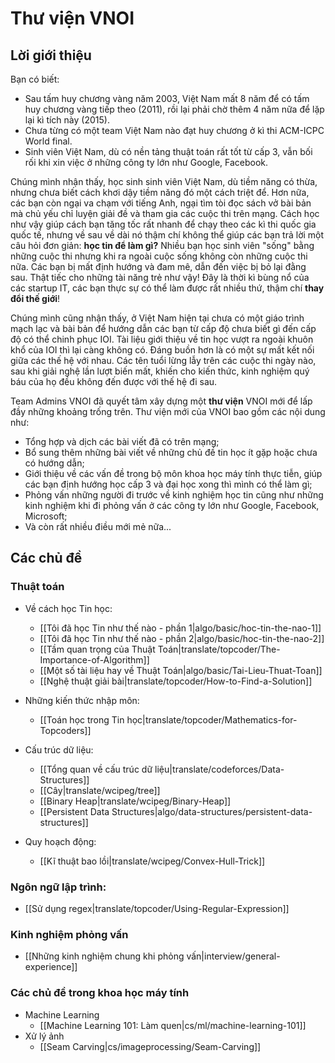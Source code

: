# Thư viện VNOI

## Lời giới thiệu

Bạn có biết:

- Sau tấm huy chương vàng năm 2003, Việt Nam mất 8 năm để có tấm huy chương vàng tiếp theo (2011), rồi lại phải chờ thêm 4 năm nữa để lặp lại kì tích này (2015).
- Chưa từng có một team Việt Nam nào đạt huy chương ở kì thi ACM-ICPC World final.
- Sinh viên Việt Nam, dù có nền tảng thuật toán rất tốt từ cấp 3, vẫn bối rối khi xin việc ở những công ty lớn như Google, Facebook.

Chúng mình nhận thấy, học sinh sinh viên Việt Nam, dù tiềm năng có thừa, nhưng chưa biết cách khơi dậy tiềm năng đó một cách triệt để. Hơn nữa, các bạn còn ngại va chạm với tiếng Anh, ngại tìm tòi đọc sách vở bài bản mà chủ yếu chỉ luyện giải đề và tham gia các cuộc thi trên mạng. Cách học như vậy giúp cách bạn tăng tốc rất nhanh để chạy theo các kì thi quốc gia quốc tế, nhưng về sau về dài nó thậm chí không thể giúp các bạn trả lời một câu hỏi đơn giản: **học tin để làm gì?** Nhiều bạn học sinh viên "sống" bằng những cuộc thi nhưng khi ra ngoài cuộc sống không còn những cuộc thi nữa. Các bạn bị mất định hướng và đam mê, dẫn đến việc bị bỏ lại đằng sau. Thật tiếc cho những tài năng trẻ như vậy! Đây là thời kì bùng nổ của các startup IT, các bạn thực sự có thể làm được rất nhiều thứ, thậm chí **thay đổi thế giới**!

Chúng mình cũng nhận thấy, ở Việt Nam hiện tại chưa có một giáo trình mạch lạc và bài bản để hướng dẫn các bạn từ cấp độ chưa biết gì đến cấp độ có thể chinh phục IOI. Tài liệu giới thiệu về tin học vượt ra ngoài khuôn khổ của IOI thì lại càng không có. Đáng buồn hơn là có một sự mất kết nối giữa các thế hệ với nhau. Các tên tuổi lừng lẫy trên các cuộc thi ngày nào, sau khi giải nghệ lần lượt biến mất, khiến cho kiến thức, kinh nghiệm quý báu của họ đều không đến được với thế hệ đi sau.

Team Admins VNOI đã quyết tâm xây dựng một **thư viện** VNOI mới để lấp đầy những khoảng trống trên. Thư viện mới của VNOI bao gồm các nội dung như:

- Tổng hợp và dịch các bài viết đã có trên mạng;
- Bổ sung thêm những bài viết về những chủ đề tin học ít gặp hoặc chưa có hướng dẫn;
- Giới thiệu về các vấn đề trong bộ môn khoa học máy tính thực tiễn, giúp các bạn định hướng học cấp 3 và đại học xong thì mình có thể làm gì;
- Phỏng vấn những người đi trước về kinh nghiệm học tin cũng như những kinh nghiệm khi đi phỏng vấn ở các công ty lớn như Google, Facebook, Microsoft; 
- Và còn rất nhiều điều mới mẻ nữa...


## Các chủ đề

### Thuật toán

- Về cách học Tin học:
    - [[Tôi đã học Tin như thế nào - phần 1|algo/basic/hoc-tin-the-nao-1]]
    - [[Tôi đã học Tin như thế nào - phần 2|algo/basic/hoc-tin-the-nao-2]]
    - [[Tầm quan trọng của Thuật Toán|translate/topcoder/The-Importance-of-Algorithm]]
    - [[Một số tài liệu hay về Thuật Toán|algo/basic/Tai-Lieu-Thuat-Toan]]
    - [[Nghệ thuật giải bài|translate/topcoder/How-to-Find-a-Solution]]

- Những kiến thức nhập môn:
    - [[Toán học trong Tin học|translate/topcoder/Mathematics-for-Topcoders]]

- Cấu trúc dữ liệu:
    - [[Tổng quan về cấu trúc dữ liệu|translate/codeforces/Data-Structures]]
    - [[Cây|translate/wcipeg/tree]]
    - [[Binary Heap|translate/wcipeg/Binary-Heap]]
    - [[Persistent Data Structures|algo/data-structures/persistent-data-structures]]

- Quy hoạch động:
    - [[Kĩ thuật bao lồi|translate/wcipeg/Convex-Hull-Trick]]


### Ngôn ngữ lập trình:

- [[Sử dụng regex|translate/topcoder/Using-Regular-Expression]]

### Kinh nghiệm phỏng vấn

- [[Những kinh nghiệm chung khi phỏng vấn|interview/general-experience]]

### Các chủ đề trong khoa học máy tính

- Machine Learning
    - [[Machine Learning 101: Làm quen|cs/ml/machine-learning-101]]
- Xử lý ảnh
    - [[Seam Carving|cs/imageprocessing/Seam-Carving]]